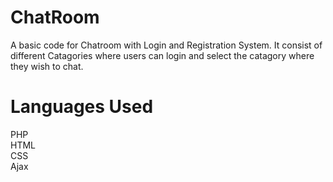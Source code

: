 # ChatRoom
A basic code for Chatroom with Login and Registration System. It consist of different Catagories where users can login and select the catagory where they wish to chat.

# Languages Used
PHP<br>
HTML<br>
CSS<br>
Ajax<br>
